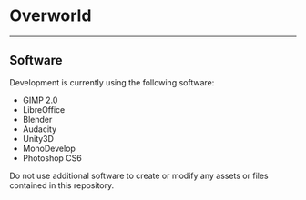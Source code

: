 # Overworld
---
## Software
Development is currently using the following software:

*	GIMP 2.0
*	LibreOffice
*	Blender
*	Audacity
*	Unity3D
*	MonoDevelop
*	Photoshop CS6

Do not use additional software to create or modify any assets or files contained in this repository.